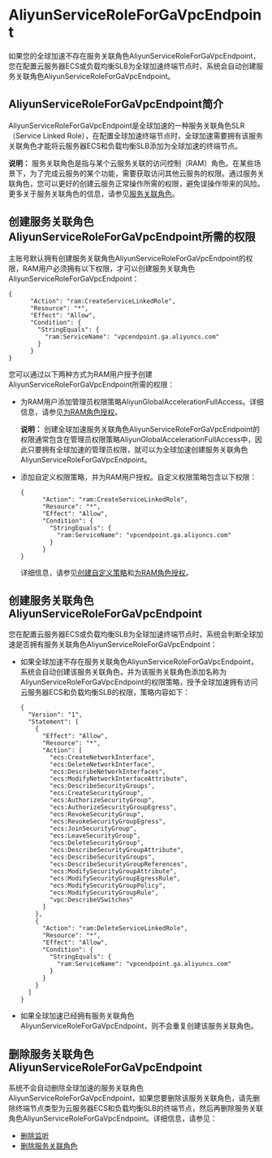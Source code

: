 # AliyunServiceRoleForGaVpcEndpoint

如果您的全球加速不存在服务关联角色AliyunServiceRoleForGaVpcEndpoint，您在配置云服务器ECS或负载均衡SLB为全球加速终端节点时，系统会自动创建服务关联角色AliyunServiceRoleForGaVpcEndpoint。

## AliyunServiceRoleForGaVpcEndpoint简介

AliyunServiceRoleForGaVpcEndpoint是全球加速的一种服务关联角色SLR（Service Linked Role），在配置全球加速终端节点时，全球加速需要拥有该服务关联角色才能将云服务器ECS和负载均衡SLB添加为全球加速的终端节点。

**说明：** 服务关联角色是指与某个云服务关联的访问控制（RAM）角色。在某些场景下，为了完成云服务的某个功能，需要获取访问其他云服务的权限。通过服务关联角色，您可以更好的创建云服务正常操作所需的权限，避免误操作带来的风险。更多关于服务关联角色的信息，请参见[服务关联角色](/cn.zh-CN/角色管理/服务关联角色.md)。

## 创建服务关联角色AliyunServiceRoleForGaVpcEndpoint所需的权限

主账号默认拥有创建服务关联角色AliyunServiceRoleForGaVpcEndpoint的权限，RAM用户必须拥有以下权限，才可以创建服务关联角色AliyunServiceRoleForGaVpcEndpoint：

```
{
      "Action": "ram:CreateServiceLinkedRole",
      "Resource": "*",
      "Effect": "Allow",
      "Condition": {
        "StringEquals": {
          "ram:ServiceName": "vpcendpoint.ga.aliyuncs.com"
        }
      }
}
```

您可以通过以下两种方式为RAM用户授予创建AliyunServiceRoleForGaVpcEndpoint所需的权限：

-   为RAM用户添加管理员权限策略AliyunGlobalAccelerationFullAccess。详细信息，请参见[为RAM角色授权](/cn.zh-CN/角色管理/为RAM角色授权.md)。

    **说明：** 创建全球加速服务关联角色AliyunServiceRoleForGaVpcEndpoint的权限通常包含在管理员权限策略AliyunGlobalAccelerationFullAccess中，因此只要拥有全球加速的管理员权限，就可以为全球加速创建服务关联角色AliyunServiceRoleForGaVpcEndpoint。

-   添加自定义权限策略，并为RAM用户授权。自定义权限策略包含以下权限：

    ```
    {
          "Action": "ram:CreateServiceLinkedRole",
          "Resource": "*",
          "Effect": "Allow",
          "Condition": {
            "StringEquals": {
              "ram:ServiceName": "vpcendpoint.ga.aliyuncs.com"
            }
          }
    }
    ```

    详细信息，请参见[创建自定义策略](/cn.zh-CN/权限策略管理/自定义策略/创建自定义策略.md)和[为RAM角色授权](/cn.zh-CN/角色管理/为RAM角色授权.md)。


## 创建服务关联角色AliyunServiceRoleForGaVpcEndpoint

您在配置云服务器ECS或负载均衡SLB为全球加速终端节点时，系统会判断全球加速是否拥有服务关联角色AliyunServiceRoleForGaVpcEndpoint：

-   如果全球加速不存在服务关联角色AliyunServiceRoleForGaVpcEndpoint，系统会自动创建该服务关联角色，并为该服务关联角色添加名称为AliyunServiceRoleForGaVpcEndpoint的权限策略，授予全球加速拥有访问云服务器ECS和负载均衡SLB的权限，策略内容如下：

    ```
    {
      "Version": "1",
      "Statement": [
        {
          "Effect": "Allow",
          "Resource": "*",
          "Action": [
            "ecs:CreateNetworkInterface",
            "ecs:DeleteNetworkInterface",
            "ecs:DescribeNetworkInterfaces",
            "ecs:ModifyNetworkInterfaceAttribute",
            "ecs:DescribeSecurityGroups",
            "ecs:CreateSecurityGroup",
            "ecs:AuthorizeSecurityGroup",
            "ecs:AuthorizeSecurityGroupEgress",
            "ecs:RevokeSecurityGroup",
            "ecs:RevokeSecurityGroupEgress",
            "ecs:JoinSecurityGroup",
            "ecs:LeaveSecurityGroup",
            "ecs:DeleteSecurityGroup",
            "ecs:DescribeSecurityGroupAttribute",
            "ecs:DescribeSecurityGroups",
            "ecs:DescribeSecurityGroupReferences",
            "ecs:ModifySecurityGroupAttribute",
            "ecs:ModifySecurityGroupEgressRule",
            "ecs:ModifySecurityGroupPolicy",
            "ecs:ModifySecurityGroupRule",
            "vpc:DescribeVSwitches"
          ]
        },
        {
          "Action": "ram:DeleteServiceLinkedRole",
          "Resource": "*",
          "Effect": "Allow",
          "Condition": {
            "StringEquals": {
              "ram:ServiceName": "vpcendpoint.ga.aliyuncs.com"
            }
          }
        }
      ]
    }
    ```

-   如果全球加速已经拥有服务关联角色AliyunServiceRoleForGaVpcEndpoint，则不会重复创建该服务关联角色。

## 删除服务关联角色AliyunServiceRoleForGaVpcEndpoint

系统不会自动删除全球加速的服务关联角色AliyunServiceRoleForGaVpcEndpoint，如果您要删除该服务关联角色，请先删除终端节点类型为云服务器ECS和负载均衡SLB的终端节点，然后再删除服务关联角色AliyunServiceRoleForGaVpcEndpoint。详细信息，请参见：

-   [删除监听](/cn.zh-CN/用户指南/监听/删除监听.md)
-   [删除服务关联角色](/cn.zh-CN/角色管理/服务关联角色.md)

